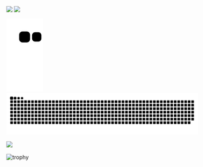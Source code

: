 ![](https://github-profile-summary-cards.vercel.app/api/cards/stats?username=moritanuki)
![](https://github-profile-summary-cards.vercel.app/api/cards/repos-per-language?username=moritanuki)

![github-contribution-grid-snake](https://raw.githubusercontent.com/moritanuki/moritanuki/main/img/snake.svg)
![Snake animation](https://github.com/moritanuki/moritanuki/blob/output/github-contribution-grid-snake.svg)

![](https://github-profile-summary-cards.vercel.app/api/cards/profile-details?username=moritanuki)

![trophy](https://github-profile-trophy.vercel.app/?username=moritanuki&column=5&margin-w=30&margin-h=15)
